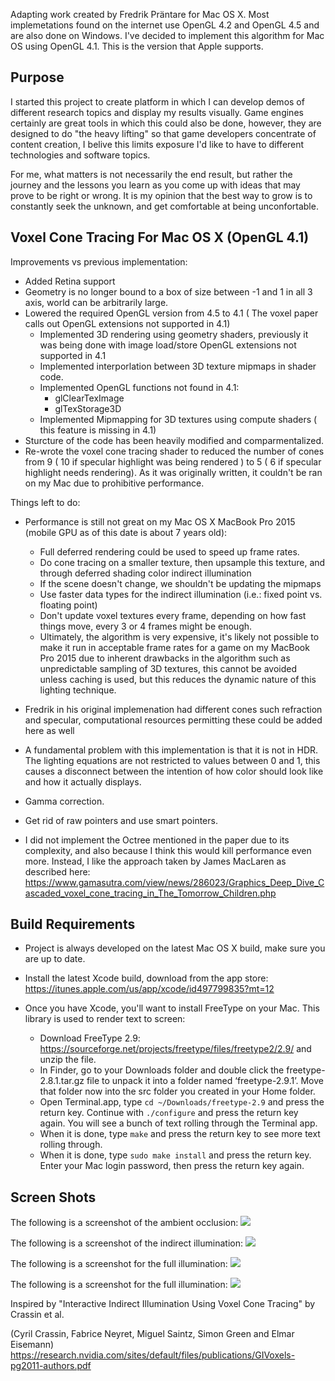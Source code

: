 Adapting work created by Fredrik Präntare for Mac OS X.  Most implemetations found on the internet use OpenGL 4.2 and OpenGL 4.5 and are also done on Windows.  I've decided to implement this algorithm for Mac OS using OpenGL 4.1.  This is the version that Apple supports.

Purpose
----------
I started this project to create platform in which I can develop demos of different research topics and display my results visually. Game engines certainly are great tools in which this could also be done, however, they are designed to do "the heavy lifting" so that game developers concentrate of content creation, I belive this limits exposure I'd like to have to different technologies and software topics.

For me, what matters is not necessarily the end result, but rather the journey and the lessons you learn as you come up with ideas that may prove to be right or wrong.  It is my opinion that the best way to grow is to constantly seek the unknown, and get comfortable at being unconfortable.

Voxel Cone Tracing For Mac OS X (OpenGL 4.1)
--------------

Improvements vs previous implementation:
* Added Retina support
* Geometry is no longer bound to a box of size between -1 and 1 in all 3 axis, world can be arbitrarily large.
* Lowered the required OpenGL version from 4.5 to 4.1 ( The voxel paper calls out OpenGL extensions not supported in 4.1)
    - Implemented 3D rendering using geometry shaders, previously it was being done with image load/store OpenGL extensions not supported in 4.1
    - Implemented interporlation between 3D texture mipmaps in shader code.
    - Implemented OpenGL functions not found in 4.1:
        - glClearTexImage
        - glTexStorage3D
    - Implemented Mipmapping for 3D textures using compute shaders ( this feature is missing in 4.1)
* Sturcture of the code has been heavily modified and comparmentalized.
* Re-wrote the voxel cone tracing shader to reduced the number of cones from 9 ( 10 if specular highlight was being rendered ) to 5 ( 6 if specular highlight needs rendering).  As it was originally written, it couldn't be ran on my Mac due to prohibitive performance. 

Things left to do:

* Performance is still not great on my Mac OS X MacBook Pro 2015 (mobile GPU as of this date is about 7 years old):
    - Full deferred rendering could be used to speed up frame rates.
    - Do cone tracing on a smaller texture, then upsample this texture, and through deferred shading color indirect illumination
    - If the scene doesn't change, we shouldn't be updating the mipmaps
    - Use faster data types for the indirect illumination (i.e.: fixed point vs. floating point)
    - Don't update voxel textures every frame, depending on how fast things move, every 3 or 4 frames might be enough.
    - Ultimately, the algorithm is very expensive, it's likely not possible to make it run in acceptable frame rates for a game on my MacBook Pro 2015 due to inherent drawbacks in the algorithm such as unpredictable sampling of 3D textures, this cannot be avoided unless caching is used, but this reduces the dynamic nature of this lighting technique.
    
* Fredrik in his original implemenation had different cones such refraction and specular, computational resources permitting these could be added here as well
* A fundamental problem with this implementation is that it is not in HDR.  The lighting equations are not restricted to values between 0 and 1, this causes a disconnect between the intention of how color should look like and how it actually displays.
* Gamma correction.
* Get rid of raw pointers and use smart pointers.
* I did not implement the Octree mentioned in the paper due to its complexity, and also because I think this would kill performance even more.  Instead, I like the approach taken by James MacLaren as described here: https://www.gamasutra.com/view/news/286023/Graphics_Deep_Dive_Cascaded_voxel_cone_tracing_in_The_Tomorrow_Children.php


Build Requirements
-------

* Project is always developed on the latest Mac OS X build, make sure you are up to date. 

* Install the latest Xcode build, download from the app store: https://itunes.apple.com/us/app/xcode/id497799835?mt=12

* Once you have Xcode, you'll want to install FreeType on your Mac.  This library is used to render text to screen:

    - Download FreeType 2.9: https://sourceforge.net/projects/freetype/files/freetype2/2.9/ and unzip the file. 
    - In Finder, go to your Downloads folder and double click the freetype-2.8.1.tar.gz file to unpack it into a folder named ‘freetype-2.9.1’. Move that folder now into the src folder you created in your Home folder.
    - Open Terminal.app, type `cd ~/Downloads/freetype-2.9` and press the return key. Continue with `./configure` and press the return key again. You will see a bunch of text rolling through the Terminal app. 
    - When it is done, type `make` and press the return key to see more text rolling through.
    - When it is done, type `sudo make install` and press the return key. Enter your Mac login password, then press the return key again.

Screen Shots
------

<p align="center">

The following is a screenshot of the ambient occlusion:
<img src="https://github.com/phonowiz/voxel-cone-tracing/blob/master/Assets/Screenshots/ambient-occlusion.png">

The following is a screenshot of the indirect illumination:
<img src="https://github.com/phonowiz/voxel-cone-tracing/blob/master/Assets/Screenshots/indirect-illumination.png">
</a>

The following is a screenshot for the full illumination:
<img src="https://github.com/phonowiz/voxel-cone-tracing/blob/master/Assets/Screenshots/full-illumination.png">
</p>

The following is a screenshot for the full illumination:
<img src="https://github.com/phonowiz/voxel-cone-tracing/blob/master/Assets/Screenshots/full-illumination-2.png">
</p>

Inspired by "Interactive Indirect Illumination Using Voxel Cone Tracing" by Crassin et al.

(Cyril Crassin, Fabrice Neyret, Miguel Saintz, Simon Green and Elmar Eisemann)
https://research.nvidia.com/sites/default/files/publications/GIVoxels-pg2011-authors.pdf



